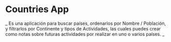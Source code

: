 # Countries App
_ Es una aplicación para buscar países, ordenarlos por Nombre / Población,  y filtrarlos por Continente y tipos de Actividades, las cuales puedes crear como notas sobre futuras actividades por realizar en uno o varios países.  _
